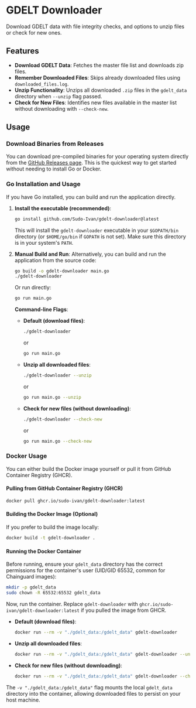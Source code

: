 # GDELT Downloader

Download GDELT data with file integrity checks, and options to unzip files or check for new ones.

## Features

-   **Download GDELT Data**: Fetches the master file list and downloads zip files.
-   **Remember Downloaded Files**: Skips already downloaded files using `downloaded_files.log`.
-   **Unzip Functionality**: Unzips all downloaded `.zip` files in the `gdelt_data` directory when `--unzip` flag passed.
-   **Check for New Files**: Identifies new files available in the master list without downloading with `--check-new`.

## Usage

### Download Binaries from Releases

You can download pre-compiled binaries for your operating system directly from the [GitHub Releases page](https://github.com/Sudo-Ivan/gdelt-downloader/releases). This is the quickest way to get started without needing to install Go or Docker.

### Go Installation and Usage

If you have Go installed, you can build and run the application directly.

1.  **Install the executable (recommended)**:
    ```bash
    go install github.com/Sudo-Ivan/gdelt-downloader@latest
    ```
    This will install the `gdelt-downloader` executable in your `$GOPATH/bin` directory (or `$HOME/go/bin` if `GOPATH` is not set). Make sure this directory is in your system's `PATH`.

2.  **Manual Build and Run**:
    Alternatively, you can build and run the application from the source code:
    ```bash
    go build -o gdelt-downloader main.go
    ./gdelt-downloader
    ```
    Or run directly:
    ```bash
    go run main.go
    ```

    **Command-line Flags**:
    -   **Default (download files)**:
        ```bash
        ./gdelt-downloader
        ```
        or
        ```bash
        go run main.go
        ```
    -   **Unzip all downloaded files**:
        ```bash
        ./gdelt-downloader --unzip
        ```
        or
        ```bash
        go run main.go --unzip
        ```
    -   **Check for new files (without downloading)**:
        ```bash
        ./gdelt-downloader --check-new
        ```
        or
        ```bash
        go run main.go --check-new
        ```

### Docker Usage

You can either build the Docker image yourself or pull it from GitHub Container Registry (GHCR).

#### Pulling from GitHub Container Registry (GHCR)

```bash
docker pull ghcr.io/sudo-ivan/gdelt-downloader:latest
```

#### Building the Docker Image (Optional)

If you prefer to build the image locally:

```bash
docker build -t gdelt-downloader .
```

#### Running the Docker Container

Before running, ensure your `gdelt_data` directory has the correct permissions for the container's user (UID/GID 65532, common for Chainguard images):

```bash
mkdir -p gdelt_data
sudo chown -R 65532:65532 gdelt_data
```

Now, run the container. Replace `gdelt-downloader` with `ghcr.io/sudo-ivan/gdelt-downloader:latest` if you pulled the image from GHCR.

-   **Default (download files)**:
    ```bash
    docker run --rm -v "./gdelt_data:/gdelt_data" gdelt-downloader
    ```
-   **Unzip all downloaded files**:
    ```bash
    docker run --rm -v "./gdelt_data:/gdelt_data" gdelt-downloader --unzip
    ```
-   **Check for new files (without downloading)**:
    ```bash
    docker run --rm -v "./gdelt_data:/gdelt_data" gdelt-downloader --check-new
    ```
The `-v "./gdelt_data:/gdelt_data"` flag mounts the local `gdelt_data` directory into the container, allowing downloaded files to persist on your host machine.
